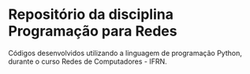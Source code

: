 # Repositório da disciplina Programação para Redes  
Códigos desenvolvidos utilizando a linguagem de programação Python, durante o curso Redes de Computadores - IFRN.
